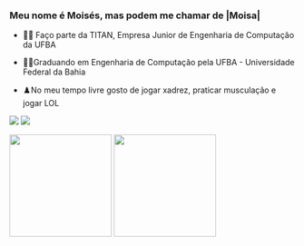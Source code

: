 
### Meu nome é Moisés, mas podem me chamar de |Moisa|

- 👨‍💻 Faço parte da TITAN, Empresa Junior de Engenharia de Computação da UFBA

- 🧑‍💻Graduando em Engenharia de Computação pela UFBA - Universidade Federal da Bahia

- ♟️No meu tempo livre gosto de jogar xadrez, praticar musculação e jogar LOL


[<img src="https://img.shields.io/badge/linkedin-%230077B5.svg?&style=for-the-badge&logo=linkedin&logoColor=white" />](https://www.linkedin.com/in/mois%C3%A9s-teles-39867b227/)
[<img src = "https://img.shields.io/badge/instagram-%23E4405F.svg?&style=for-the-badge&logo=instagram&logoColor=white">](https://www.instagram.com/Moisa_teles/) 

 <div>
    
 <img height="180em" src="https://github-readme-stats.vercel.app/api?username=Moisa0&show_icons=true&theme=tokyonight"/>
 <img height="180em" src="https://github-readme-stats.vercel.app/api/top-langs/?username=Moisa0&layout=compact&theme=tokyonight"/>
    
 </div>
 

        


